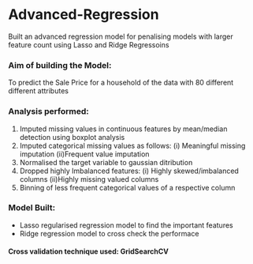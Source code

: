 # Advanced-Regression
Built an advanced regression model for penalising models with larger feature count using Lasso and Ridge Regressoins

### Aim of building the Model:
 To predict the Sale Price for a household of the data with 80 different different attributes

### Analysis performed:
 1. Imputed missing values in continuous features by mean/median detection using boxplot analysis
 2. Imputed categorical missing values as follows: 
    (i) Meaningful missing imputation
    (ii)Frequent value imputation
 3. Normalised the target variable to gaussian ditribution
 4. Dropped highly Imbalanced features:
    (i) Highly skewed/imbalanced columns
    (ii)Highly missing valued columns
 5. Binning of less frequent categorical values of a respective column

### Model Built:
- Lasso regularised regression model to find the important features
- Ridge regression model to cross check the performace

#### Cross validation technique used: GridSearchCV
